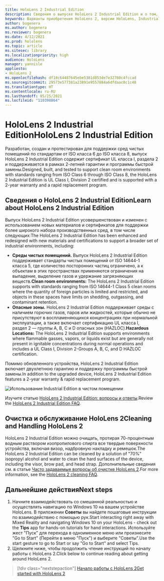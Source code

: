 ```yaml
---
title: HoloLens 2 Industrial Edition
description: Сведения о выпуске HoloLens 2 Industrial Edition и о том, что делать после получения устройства.
keywords: Варианты приобретения HoloLens 2, версии HoloLens, Industrial Edition
author: bogenera
ms.author: bogenera
ms.reviewer: bogenera
ms.date: 4/12/2021
ms.prod: hololens
ms.topic: article
ms.sitesec: library
ms.localizationpriority: high
audience: HoloLens
manager: yannisle
appliesto:
- HoloLens 2
ms.openlocfilehash: df18c64487645ebe5381d853de7e32780c4fccad
ms.sourcegitcommit: 29573e577381a23891e9557884a6dfdaac0c1c48
ms.translationtype: HT
ms.contentlocale: ru-RU
ms.lasthandoff: 05/25/2021
ms.locfileid: "110398864"
---
```

# <a name="hololens-2-industrial-edition"></a><span data-ttu-id="8d02b-104">HoloLens 2 Industrial Edition</span><span class="sxs-lookup"><span data-stu-id="8d02b-104">HoloLens 2 Industrial Edition</span></span>

<span data-ttu-id="8d02b-105">Разработан, создан и протестирован для поддержки сред чистых помещений по стандартам от ISO класса 6 до ISO класса 8, выпуск HoloLens 2 Industrial Edition содержит сертификат UL класса I, раздела 2 и поддерживается в рамках 2-летней гарантии и программы быстрой замены.</span><span class="sxs-lookup"><span data-stu-id="8d02b-105">Designed, built, and tested to support clean room environments with standards ranging from ISO Class 6 through ISO Class 8, the HoloLens 2 Industrial Edition is UL Class I, Division 2 certified and is supported with a 2-year warranty and a rapid replacement program.</span></span>

## <a name="learn-about-hololens-2-industrial-edition"></a><span data-ttu-id="8d02b-106">Сведения о HoloLens 2 Industrial Edition</span><span class="sxs-lookup"><span data-stu-id="8d02b-106">Learn about HoloLens 2 Industrial Edition</span></span>

<span data-ttu-id="8d02b-107">Выпуск HoloLens 2 Industrial Edition усовершенствован и изменен с использованием новых материалов и сертификатов для поддержки более широкого набора производственных сред, в том числе следующих:</span><span class="sxs-lookup"><span data-stu-id="8d02b-107">The HoloLens 2 Industrial Edition has been enhanced and redesigned with new materials and certifications to support a broader set of industrial environments, including:</span></span>

- <span data-ttu-id="8d02b-108">**Среды чистых помещений.** Выпуск HoloLens 2 Industrial Edition поддерживает стандарты чистых помещений от ISO 14644-1 класса 5, где количество посторонних частиц ограничено, а к объектам в этих пространствах применяются ограничения на выпадение, выделение газов и удержание загрязняющих веществ.</span><span class="sxs-lookup"><span data-stu-id="8d02b-108">**Clean room environments:** The HoloLens 2 Industrial Edition supports with standards ranging from ISO 14644-1 Class 5 clean rooms where the quantity of foreign particles is limited and restricted, and objects in these spaces have limits on shedding, outgassing, and contaminant retention.</span></span>
- <span data-ttu-id="8d02b-109">**Опасные зоны.** HoloLens 2 Industrial Edition поддерживает среды с наличием горючих газов, паров или жидкостей, которые обычно не присутствуют в воспламеняющихся концентрациях при нормальной эксплуатации, а также включает сертификацию UL класса I, раздел 2 — группы A, B, C и D опасных зон (HAZLOC).</span><span class="sxs-lookup"><span data-stu-id="8d02b-109">**Hazardous Locations:** The HoloLens 2 Industrial Edition supports environments where flammable gasses, vapors, or liquids exist but are generally not present in ignitable concentrations during normal operations and includes a UL Class I, Division 2-Groups A, B, C, and D HAZLOC certification.</span></span>

<span data-ttu-id="8d02b-110">Помимо обновленного устройства, HoloLens 2 Industrial Edition включает двухлетнюю гарантию и поддержку программы быстрой замены.</span><span class="sxs-lookup"><span data-stu-id="8d02b-110">In addition to the upgraded device, HoloLens 2 Industrial Edition features a 2-year warranty & rapid replacement program.</span></span>

![Использование Industrial Edition в чистом помещении](./images/ie-small-pic.png)

<span data-ttu-id="8d02b-112">Изучите статью [HoloLens 2 Industrial Edition: вопросы и ответы](hololens2-industrial-edition-faq.md).</span><span class="sxs-lookup"><span data-stu-id="8d02b-112">Review the [HoloLens 2 Industrial Edition FAQ](hololens2-industrial-edition-faq.md).</span></span>

## <a name="cleaning-and-handling-hololens-2"></a><span data-ttu-id="8d02b-113">Очистка и обслуживание HoloLens 2</span><span class="sxs-lookup"><span data-stu-id="8d02b-113">Cleaning and Handling HoloLens 2</span></span>

<span data-ttu-id="8d02b-114">HoloLens 2 Industrial Edition можно очищать, протирая 70-процентным водным раствором изопропилового спирта все твердые поверхности устройства, включая визор, надбровную накладку и ремешок.</span><span class="sxs-lookup"><span data-stu-id="8d02b-114">The HoloLens 2 Industrial Edition can be cleaned by a solution of "70%" isopropyl alcohol and water to clean the hard surfaces of the device, including the visor, brow pad, and head strap.</span></span> <span data-ttu-id="8d02b-115">Дополнительные сведения см. в статье [Часто задаваемые вопросы об очистке HoloLens 2](https://docs.microsoft.com/hololens/hololens2-maintenance).</span><span class="sxs-lookup"><span data-stu-id="8d02b-115">For more information, see the [HoloLens 2 cleaning FAQ](https://docs.microsoft.com/hololens/hololens2-maintenance).</span></span>

## <a name="next-steps"></a><span data-ttu-id="8d02b-116">Дальнейшие действия</span><span class="sxs-lookup"><span data-stu-id="8d02b-116">Next steps</span></span>

1. <span data-ttu-id="8d02b-117">Начните взаимодействовать со смешанной реальностью и осуществлять навигацию по Windows 10 на вашем устройстве HoloLens. В приложении **Советы** вы найдете пошаговые инструкции по взаимодействию с помощью рук.</span><span class="sxs-lookup"><span data-stu-id="8d02b-117">Start interacting right away with Mixed Reality and navigating Windows 10 on your HoloLens - check out the **Tips** app for hands-on tutorials for hand interactions.</span></span> <span data-ttu-id="8d02b-118">Используйте жест "Пуск" для перехода в одноименное меню или произнесите "Go to Start" (Перейти в меню "Пуск") и выберите "Советы".</span><span class="sxs-lookup"><span data-stu-id="8d02b-118">Use the start gesture to go to Start or say "Go to Start" and select Tips.</span></span>
1. <span data-ttu-id="8d02b-119">Щелкните ниже, чтобы продолжить чтение инструкций по началу работы с HoloLens 2.</span><span class="sxs-lookup"><span data-stu-id="8d02b-119">Click below to continue reading about getting around HoloLens 2.</span></span>

> [!div class="nextstepaction"]
> [<span data-ttu-id="8d02b-120">Начало работы с HoloLens 2</span><span class="sxs-lookup"><span data-stu-id="8d02b-120">Get started with HoloLens 2</span></span>](hololens2-basic-usage.md)
